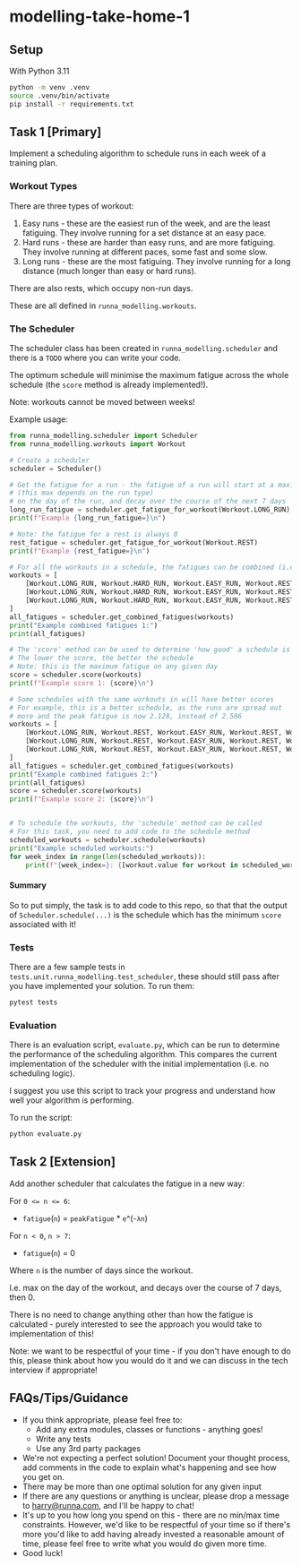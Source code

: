 # modelling-take-home-1

## Setup
With Python 3.11
```bash
python -m venv .venv
source .venv/bin/activate
pip install -r requirements.txt
```

## Task 1 [Primary]
Implement a scheduling algorithm to schedule runs in each week of a training plan.

### Workout Types
There are three types of workout:
1. Easy runs - these are the easiest run of the week, and are the least fatiguing. They involve running for a set distance at an easy pace.
2. Hard runs - these are harder than easy runs, and are more fatiguing. They involve running at different paces, some fast and some slow. 
3. Long runs - these are the most fatiguing. They involve running for a long distance (much longer than easy or hard runs).

There are also rests, which occupy non-run days.

These are all defined in `runna_modelling.workouts`.

### The Scheduler
The scheduler class has been created in `runna_modelling.scheduler` and there is a `TODO` where you can write your code.

The optimum schedule will minimise the maximum fatigue across the whole schedule (the `score` method is already implemented!).

Note: workouts cannot be moved between weeks!

Example usage:
```python
from runna_modelling.scheduler import Scheduler
from runna_modelling.workouts import Workout

# Create a scheduler
scheduler = Scheduler()

# Get the fatigue for a run - the fatigue of a run will start at a maximum value
# (this max depends on the run type)
# on the day of the run, and decay over the course of the next 7 days
long_run_fatigue = scheduler.get_fatigue_for_workout(Workout.LONG_RUN)
print(f"Example {long_run_fatigue=}\n")

# Note: the fatigue for a rest is always 0
rest_fatigue = scheduler.get_fatigue_for_workout(Workout.REST)
print(f"Example {rest_fatigue=}\n")

# For all the workouts in a schedule, the fatigues can be combined (i.e. summed):
workouts = [
    [Workout.LONG_RUN, Workout.HARD_RUN, Workout.EASY_RUN, Workout.REST, Workout.REST, Workout.REST, Workout.REST],
    [Workout.LONG_RUN, Workout.HARD_RUN, Workout.EASY_RUN, Workout.REST, Workout.REST, Workout.REST, Workout.REST],
    [Workout.LONG_RUN, Workout.HARD_RUN, Workout.EASY_RUN, Workout.REST, Workout.REST, Workout.REST, Workout.REST],
]
all_fatigues = scheduler.get_combined_fatigues(workouts)
print("Example combined fatigues 1:")
print(all_fatigues)

# The 'score' method can be used to determine 'how good' a schedule is
# The lower the score, the better the schedule
# Note: this is the maximum fatigue on any given day
score = scheduler.score(workouts)
print(f"Example score 1: {score}\n")

# Some schedules with the same workouts in will have better scores
# For example, this is a better schedule, as the runs are spread out 
# more and the peak fatigue is now 2.128, instead of 2.586
workouts = [
    [Workout.LONG_RUN, Workout.REST, Workout.EASY_RUN, Workout.REST, Workout.HARD_RUN, Workout.REST, Workout.REST],
    [Workout.LONG_RUN, Workout.REST, Workout.EASY_RUN, Workout.REST, Workout.HARD_RUN, Workout.REST, Workout.REST],
    [Workout.LONG_RUN, Workout.REST, Workout.EASY_RUN, Workout.REST, Workout.HARD_RUN, Workout.REST, Workout.REST],
]
all_fatigues = scheduler.get_combined_fatigues(workouts)
print("Example combined fatigues 2:")
print(all_fatigues)
score = scheduler.score(workouts)
print(f"Example score 2: {score}\n")


# To schedule the workouts, the 'schedule' method can be called
# For this task, you need to add code to the schedule method
scheduled_workouts = scheduler.schedule(workouts)
print("Example scheduled workouts:")
for week_index in range(len(scheduled_workouts)):
    print(f"{week_index=}: {[workout.value for workout in scheduled_workouts[week_index]]}")
```

#### Summary
So to put simply, the task is to add code to this repo, so that that the output of `Scheduler.schedule(...)` is the schedule which has the minimum `score` associated with it!

### Tests
There are a few sample tests in `tests.unit.runna_modelling.test_scheduler`, these should still pass after you have implemented your solution.
To run them:
```bash
pytest tests
```

### Evaluation
There is an evaluation script, `evaluate.py`, which can be run to determine the performance of the scheduling algorithm. This compares the current implementation of the scheduler with the initial implementation (i.e. no scheduling logic).

I suggest you use this script to track your progress and understand how well your algorithm is performing.

To run the script:
```bash
python evaluate.py
```

## Task 2 [Extension]
Add another scheduler that calculates the fatigue in a new way:

For `0 <= n <= 6`:
- `fatigue`(`n`) = `peakFatigue` * `e`^(-`λn`)

For `n < 0`, `n > 7`:
- `fatigue`(`n`) = 0

Where `n` is the number of days since the workout.

I.e. max on the day of the workout, and decays over the course of 7 days, then 0.

There is no need to change anything other than how the fatigue is calculated - purely interested to see the approach you would take to implementation of this!

Note: we want to be respectful of your time - if you don't have enough to do this, please think about how you would do it and we can discuss in the tech interview if appropriate!

## FAQs/Tips/Guidance
- If you think appropriate, please feel free to:
    - Add any extra modules, classes or functions - anything goes!
    - Write any tests
    - Use any 3rd party packages
- We're not expecting a perfect solution! Document your thought process, add comments in the code to explain what's happening and see how you get on.
- There may be more than one optimal solution for any given input
- If there are any questions or anything is unclear, please drop a message to harry@runna.com, and I'll be happy to chat!
- It's up to you how long you spend on this - there are no min/max time constraints. However, we'd like to be respectful of your time so if there's more you'd like to add having already invested a reasonable amount of time, please feel free to write what you would do given more time.
- Good luck!